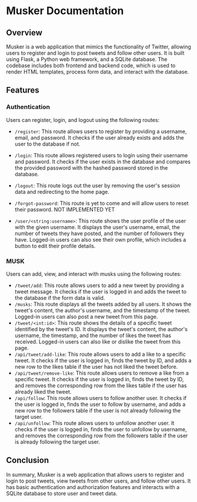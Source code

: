 # Musker Documentation

## Overview

Musker is a web application that mimics the functionality of Twitter, allowing users to register and login to post tweets and follow other users. It is built using Flask, a Python web framework, and a SQLite database. The codebase includes both frontend and backend code, which is used to render HTML templates, process form data, and interact with the database.

## Features

### Authentication

Users can register, login, and logout using the following routes:

- `/register`: This route allows users to register by providing a username, email, and password. It checks if the user already exists and adds the user to the database if not.
- `/login`: This route allows registered users to login using their username and password. It checks if the user exists in the database and compares the provided password with the hashed password stored in the database.
- `/logout`: This route logs out the user by removing the user's session data and redirecting to the home page.
- `/forgot-password`: This route is yet to come and will allow users to reset their password. NOT IMPLEMENTED YET

- `/user/<string:username>`: This route shows the user profile of the user with the given username. It displays the user's username, email, the number of tweets they have posted, and the number of followers they have. Logged-in users can also see their own profile, which includes a button to edit their profile details.


### MUSK

Users can add, view, and interact with musks using the following routes:

- `/tweet/add`: This route allows users to add a new tweet by providing a tweet message. It checks if the user is logged in and adds the tweet to the database if the form data is valid.
- `/musks`: This route displays all the tweets added by all users. It shows the tweet's content, the author's username, and the timestamp of the tweet. Logged-in users can also post a new tweet from this page.
- `/tweet/<int:id>`: This route shows the details of a specific tweet identified by the tweet's ID. It displays the tweet's content, the author's username, the timestamp, and the number of likes the tweet has received. Logged-in users can also like or dislike the tweet from this page.
- `/api/tweet/add-like`: This route allows users to add a like to a specific tweet. It checks if the user is logged in, finds the tweet by ID, and adds a new row to the likes table if the user has not liked the tweet before.
- `/api/tweet/remove-like`: This route allows users to remove a like from a specific tweet. It checks if the user is logged in, finds the tweet by ID, and removes the corresponding row from the likes table if the user has already liked the tweet.
- `/api/follow`: This route allows users to follow another user. It checks if the user is logged in, finds the user to follow by username, and adds a new row to the followers table if the user is not already following the target user.
- `/api/unfollow`: This route allows users to unfollow another user. It checks if the user is logged in, finds the user to unfollow by username, and removes the corresponding row from the followers table if the user is already following the target user.

## Conclusion

In summary, Musker is a web application that allows users to register and login to post tweets, view tweets from other users, and follow other users. It has basic authentication and authorization features and interacts with a SQLite database to store user and tweet data.